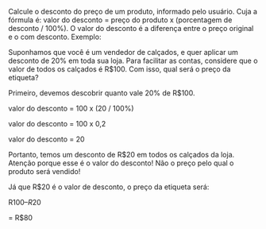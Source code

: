 Calcule o desconto do preço de um produto, informado pelo usuário. Cuja a fórmula é:
        valor do desconto = preço do produto x (porcentagem de desconto / 100%).
O valor do desconto é a diferença entre o preço original e o com desconto.
Exemplo:

Suponhamos que você é um vendedor de calçados, e quer aplicar um desconto de 20% em toda sua loja. Para facilitar as contas, considere que o valor de todos os calçados é R$100. Com isso, qual será o preço da etiqueta?

Primeiro, devemos descobrir quanto vale 20% de R$100.

valor do desconto = 100 x (20 / 100%)

valor do desconto = 100 x 0,2

valor do desconto = 20

Portanto, temos um desconto de R$20 em todos os calçados da loja. Atenção porque esse é o valor do desconto! Não o preço pelo qual o produto será vendido! 

Já que R$20 é o valor de desconto, o preço da etiqueta será: 

R$100 – R$20 

= R$80
